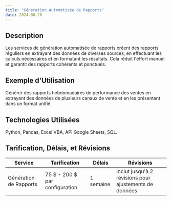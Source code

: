 ```yaml
---
title: "Génération Automatisée de Rapports"
date: 2024-08-28
---
```


## Description
Les services de génération automatisée de rapports créent des rapports réguliers en extrayant des données de diverses sources, en effectuant les calculs nécessaires et en formatant les résultats. Cela réduit l'effort manuel et garantit des rapports cohérents et ponctuels.

## Exemple d'Utilisation
Générer des rapports hebdomadaires de performance des ventes en extrayant des données de plusieurs canaux de vente et en les présentant dans un format unifié.

## Technologies Utilisées
Python, Pandas, Excel VBA, API Google Sheets, SQL.

## Tarification, Délais, et Révisions

| Service                 | Tarification          | Délais     | Révisions                                        |
|-------------------------|-----------------------|------------|--------------------------------------------------|
| Génération de Rapports  | 75 $ - 200 $ par configuration | 1 semaine  | Inclut jusqu'à 2 révisions pour ajustements de données |
